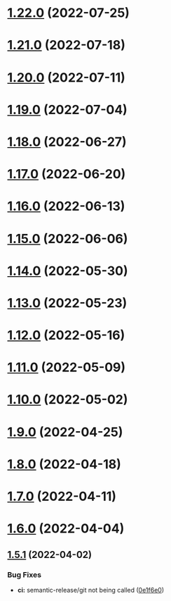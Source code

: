 # [1.22.0](https://github.com/fdebijl/pog/compare/v1.21.0...v1.22.0) (2022-07-25)

# [1.21.0](https://github.com/fdebijl/pog/compare/v1.20.0...v1.21.0) (2022-07-18)

# [1.20.0](https://github.com/fdebijl/pog/compare/v1.19.0...v1.20.0) (2022-07-11)

# [1.19.0](https://github.com/fdebijl/pog/compare/v1.18.0...v1.19.0) (2022-07-04)

# [1.18.0](https://github.com/fdebijl/pog/compare/v1.17.0...v1.18.0) (2022-06-27)

# [1.17.0](https://github.com/fdebijl/pog/compare/v1.16.0...v1.17.0) (2022-06-20)

# [1.16.0](https://github.com/fdebijl/pog/compare/v1.15.0...v1.16.0) (2022-06-13)

# [1.15.0](https://github.com/fdebijl/pog/compare/v1.14.0...v1.15.0) (2022-06-06)

# [1.14.0](https://github.com/fdebijl/pog/compare/v1.13.0...v1.14.0) (2022-05-30)

# [1.13.0](https://github.com/fdebijl/pog/compare/v1.12.0...v1.13.0) (2022-05-23)

# [1.12.0](https://github.com/fdebijl/pog/compare/v1.11.0...v1.12.0) (2022-05-16)

# [1.11.0](https://github.com/fdebijl/pog/compare/v1.10.0...v1.11.0) (2022-05-09)

# [1.10.0](https://github.com/fdebijl/pog/compare/v1.9.0...v1.10.0) (2022-05-02)

# [1.9.0](https://github.com/fdebijl/pog/compare/v1.8.0...v1.9.0) (2022-04-25)

# [1.8.0](https://github.com/fdebijl/pog/compare/v1.7.0...v1.8.0) (2022-04-18)

# [1.7.0](https://github.com/fdebijl/pog/compare/v1.6.0...v1.7.0) (2022-04-11)

# [1.6.0](https://github.com/fdebijl/pog/compare/v1.5.1...v1.6.0) (2022-04-04)

## [1.5.1](https://github.com/fdebijl/pog/compare/v1.5.0...v1.5.1) (2022-04-02)


### Bug Fixes

* **ci:** semantic-release/git not being called ([0e1f6e0](https://github.com/fdebijl/pog/commit/0e1f6e0097c40369b07e001b92f05fdec31a7868))
